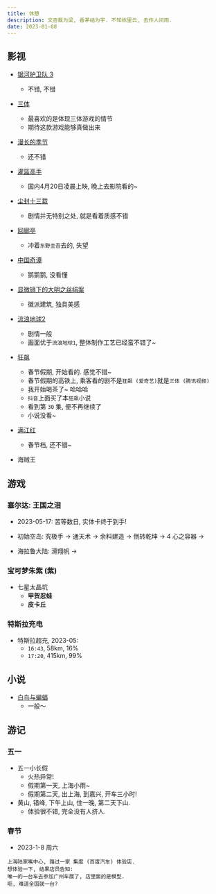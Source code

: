 ```yaml
---
title: 休憩
description: 文杏裁为梁, 香茅结为宇. 不知栋里云, 去作人间雨.
date: 2023-01-08
---
```


## 影视

- [银河护卫队 3](https://movie.douban.com/subject/26258779/)
  - 不错, 不错

- [三体](https://movie.douban.com/subject/26647087/)
  - 最喜欢的是体现三体游戏的情节
  - 期待这款游戏能够真做出来

- [漫长的季节](https://movie.douban.com/subject/35588177/)
  - 还不错

- [灌篮高手](https://movie.douban.com/subject/35315950/)
  - 国内4月20日凌晨上映, 晚上去影院看的~

- [尘封十三载](https://movie.douban.com/subject/35725856/)
  - 剧情并无特别之处, 就是看着质感不错

- [回廊亭](https://movie.douban.com/subject/35401290/)
  - 冲着`东野圭吾`去的, 失望

- [中国奇谭](https://movie.douban.com/subject/35674355/)
  - 鹅鹅鹅, 没看懂

- [显微镜下的大明之丝绢案](https://movie.douban.com/subject/35465011/)
  - 徽派建筑, 独具美感

- [流浪地球2](https://movie.douban.com/subject/35267208/)
  - 剧情一般
  - 画面优于`流浪地球1`, 整体制作工艺已经蛮不错了~

- [狂飙](https://movie.douban.com/subject/35465232/)
  - 春节假期, 开始看的. 感觉不错~
  - 春节假期的高铁上, 乘客看的剧不是`狂飙 (爱奇艺)`就是`三体 (腾讯视频)`
  - 我开始喝茶了~ 哈哈哈
  - `抖音`上面买了本`狂飙`小说
  - 看到第 `30` 集, 便不再继续了
  - 小说没看~

- [满江红](https://movie.douban.com/subject/35766491/)
  - 春节档, 还不错~

- 海贼王

## 游戏

### 塞尔达: 王国之泪

- 2023-05-17: 苦等数日, 实体卡终于到手!

- 初始空岛: 究极手 -> 通天术 -> 余料建造 -> 倒转乾坤 -> 4 心之容器 ->
- 海拉鲁大陆: 滑翔帆 ->


### 宝可梦朱紫 (紫)

- 七星太晶坑
  - __甲贺忍蛙__
  - __皮卡丘__

### 特斯拉充电

- 特斯拉超充, 2023-05:
  - `16:43`, 58km, 16%
  - `17:20`, 415km, 99%

## 小说

- [白鸟与蝙蝠](https://book.douban.com/subject/36074757/)
  - 一般～

## 游记

### 五一

- 五一小长假
  - 火热异常!
  - 假期第一天, 上海小雨~
  - 假期第二天, 出上海, 到嘉兴, 开车三小时!
- 黄山, 错峰, 下午上山, 住一晚, 第二天下山.
  - 体验很不错, 完全没有人挤人.

### 春节

- 2023-1-8 周六

```
上海陆家嘴中心, 路过一家 集度 (百度汽车) 体验店.
想体验一下, 结果店员告知:
唯一的一台车去参加广州车展了, 店里面的是模型.
呃, 难道全国就一台?
```

